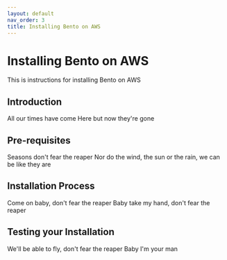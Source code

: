 ```yaml
---
layout: default
nav_order: 3
title: Installing Bento on AWS
---
```


# Installing Bento on AWS

This is instructions for installing Bento on AWS

## Introduction

All our times have come
Here but now they're gone

## Pre-requisites

Seasons don't fear the reaper
Nor do the wind, the sun or the rain, we can be like they are

## Installation Process

Come on baby, don't fear the reaper
Baby take my hand, don't fear the reaper

## Testing your Installation

We'll be able to fly, don't fear the reaper
Baby I'm your man
